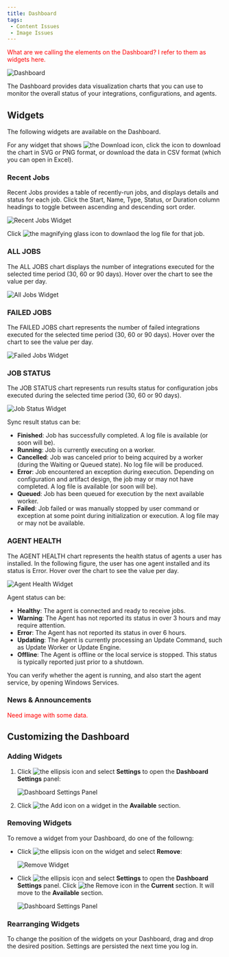 ```yaml
---
title: Dashboard
tags:
 - Content Issues
 - Image Issues
---
```


<font color="red">
What are we calling the elements on the Dashboard? I refer to them as widgets here.
</font>

![Dashboard](/img/Dashboard.png)

The Dashboard provides data visualization charts that you can use to monitor the overall status of your integrations, configurations, and agents. 


## Widgets

The following widgets are available on the Dashboard.

For any widget that shows <img src="/img/icons/download-button.png" className="icon" alt="the Download icon"/>, click the icon to download the chart in SVG or PNG format, or download the data in CSV format (which you can open in Excel).

### Recent Jobs

Recent Jobs provides a table of recently-run jobs, and displays details and status for each job. Click the Start, Name, Type, Status, or Duration column headings to toggle between ascending and descending sort order.

   ![Recent Jobs Widget](/img/Recent-Jobs-Widget.png)

Click <img src="/img/icons/log-file.png" className="icon" alt="the magnifying glass icon"/> to downlaod the log file for that job.

### ALL JOBS

The ALL JOBS chart displays the number of integrations executed for the selected time period (30, 60 or 90 days). Hover over the chart to see the value per day.

   ![All Jobs Widget](/img/All-Jobs-Widget.png)

### FAILED JOBS

The FAILED JOBS chart represents the number of failed integrations executed for the selected time period (30, 60 or 90 days). Hover over the chart to see the value per day.

   ![Failed Jobs Widget](/img/Failed-Jobs-Widget.png)

### JOB STATUS

The JOB STATUS chart represents run results status for configuration jobs executed during the selected time period (30, 60 or 90 days).

   ![Job Status Widget](/img/Job-Status-Widget.png)

Sync result status can be:

* **Finished**: Job has successfully completed. A log file is available (or soon will be).
* **Running**: Job is currently executing on a worker.
* **Cancelled**: Job was canceled prior to being acquired by a worker (during the Waiting or Queued state). No log file will be produced.
* **Error**: Job encountered an exception during execution. Depending on configuration and artifact design, the job may or may not have completed. A log file is available (or soon will be).
* **Queued**: Job has been queued for execution by the next available worker.
* **Failed**: Job failed or was manually stopped by user command or exception at some point during initialization or execution. A log file may or may not be available.

### AGENT HEALTH

The AGENT HEALTH chart represents the health status of agents a user has installed. In the following figure, the user has one agent installed and its status is Error. Hover over the chart to see the value per day. 

   ![Agent Health Widget](/img/Agent-Health-Widget.png)

Agent status can be:

* **Healthy**: The agent is connected and ready to receive jobs.
* **Warning**: The Agent has not reported its status in over 3 hours and may require attention.
* **Error**: The Agent has not reported its status in over 6 hours.
* **Updating**: The Agent is currently processing an Update Command, such as Update Worker or Update Engine.
* **Offline**: The Agent is offline or the local service is stopped. This status is typically reported just prior to a shutdown.

You can verify whether the agent is running, and also start the agent service, by opening Windows Services.

### News & Announcements

<font color="red">Need image with some data.</font>

## Customizing the Dashboard

### Adding Widgets

1. Click <img src="/img/icons/ellipsis.png" className="icon" alt="the ellipsis icon"/> and select **Settings** to open the **Dashboard Settings** panel:
   
   ![Dashboard Settings Panel](/img/Dashboard-Settings-Panel.png)

2. Click <img src="/img/icons/add-plus.png" className="icon" alt="the Add icon"/> on a widget in the **Available** section.

### Removing Widgets

To remove a widget from your Dashboard, do one of the followng:

* Click <img src="/img/icons/ellipsis.png" className="icon" alt="the ellipsis icon"/> on the widget and select **Remove**:

   ![Remove Widget](/img/Remove-Widget.png)

* Click <img src="/img/icons/ellipsis.png" className="icon" alt="the ellipsis icon"/> and select <b>Settings</b> to open the <b>Dashboard Settings</b> panel. Click <img src="/img/icons/remove.png" className="icon" alt="the Remove icon"/> in the **Current** section. It will move to the **Available** section.
   
   ![Dashboard Settings Panel](/img/Dashboard-Settings-Panel.png)

### Rearranging Widgets

To change the position of the widgets on your Dashboard, drag and drop the desired position. Settings are persisted the next time you log in.


